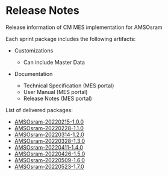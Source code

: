 # Release Notes

Release information of CM MES implementation for AMSOsram

Each sprint package includes the following artifacts:

- Customizations
  - Can include Master Data

- Documentation
  - Technical Specification (MES portal)
  - User Manual (MES portal)
  - Release Notes (MES portal)

List of delivered packages:
* [AMSOsram-20220215-1.0.0](/AMSOsram/releasenotes>AMSOsram-20220215-1_0_0)
* [AMSOsram-20220228-1.1.0](/AMSOsram/releasenotes>AMSOsram-20220228-1_1_0)
* [AMSOsram-20220314-1.2.0](/AMSOsram/releasenotes>AMSOsram-20220314-1.2.0)
* [AMSOsram-20220328-1.3.0](/AMSOsram/releasenotes>AMSOsram-20220328-1.3.0)
* [AMSOsram-20220411-1.4.0](/AMSOsram/releasenotes>AMSOsram-20220411-1.4.0)
* [AMSOsram-20220426-1.5.0](/AMSOsram/releasenotes>AMSOsram-20220426-1.5.0)
* [AMSOsram-20220509-1.6.0](/AMSOsram/releasenotes>AMSOsram-20220509-1.6.0)
* [AMSOsram-20220523-1.7.0](/AMSOsram/releasenotes>AMSOsram-20220523-1.7.0)


